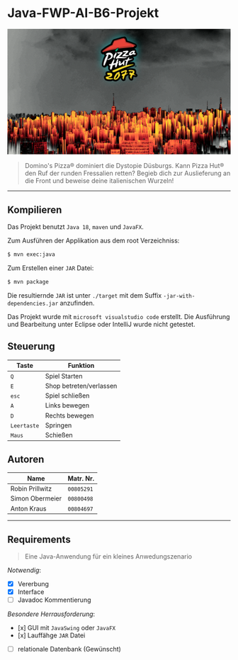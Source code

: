 
# Java-FWP-AI-B6-Projekt

![Pizzahut 2077](src/main/java/com/javafwp/sprites/splashscreen.png)

> Domino's Pizza® dominiert die Dystopie Düsburgs.
> Kann Pizza Hut® den Ruf der runden Fressalien retten?
> Begieb dich zur Auslieferung an die Front und beweise deine italienischen Wurzeln!

---

## Kompilieren

Das Projekt benutzt `Java 18`, `maven` und `JavaFX`.

Zum Ausführen der Applikation aus dem root Verzeichniss:
```bash
$ mvn exec:java
```

Zum Erstellen einer `JAR` Datei:
```bash
$ mvn package
```

Die resultiernde `JAR` ist unter `./target` mit dem Suffix `-jar-with-dependencies.jar` anzufinden.

Das Projekt wurde mit `microsoft visualstudio code` erstellt. Die Ausführung und Bearbeitung unter Eclipse oder IntelliJ wurde nicht getestet.

## Steuerung

| Taste | Funktion |
| --- | --- |
| `Q` | Spiel Starten |
| `E` | Shop betreten/verlassen |
| `esc` | Spiel schließen |
| `A` | Links bewegen |
| `D` | Rechts bewegen |
| `Leertaste` | Springen |
| `Maus` | Schießen |

## Autoren

| Name | Matr. Nr. |
| --- | --- |
|Robin Prillwitz | `00805291`|
|Simon Obermeier | `00800498`|
|Anton Kraus | `00804697`|

---

## Requirements

> Eine Java-Anwendung für ein kleines Anwedungszenario

*Notwendig*:
- [x] Vererbung
- [x] Interface
- [ ] Javadoc Kommentierung

*Besondere Herrausforderung*:
- [x] GUI mit `JavaSwing` oder `JavaFX`
- [x] Lauffähge `JAR` Datei
- [ ] relationale Datenbank (Gewünscht)
